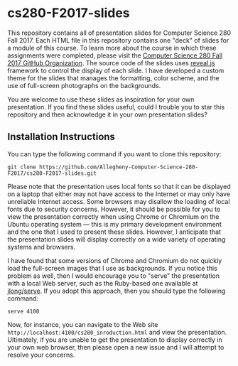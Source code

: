 # cs280-F2017-slides

This repository contains all of presentation slides for Computer Science 280
Fall 2017. Each HTML file in this repository contains one "deck" of slides for a
module of this course. To learn more about the course in which these assignments
were completed, please visit the [Computer Science 280 Fall 2017 GitHub
Organization](https://github.com/Allegheny-Computer-Science-280-F2017). The
source code of the slides uses
[reveal.js](https://github.com/hakimel/reveal.js/) framework to control the
display of each slide. I have developed a custom theme for the slides that
manages the formatting, color scheme, and the use of full-screen photographs on
the backgrounds.

You are welcome to use these slides as inspiration for your own presentation. If
you find these slides useful, could I trouble you to star this repository and
then acknowledge it in your own presentation slides?

## Installation Instructions

You can type the following command if you want to clone this repository:

```shell
git clone https://github.com/Allegheny-Computer-Science-280-F2017/cs280-F2017-slides.git
```

Please note that the presentation uses local fonts so that it can be displayed
on a laptop that either may not have access to the Internet or may only have
unreliable Internet access. Some browsers may disallow the loading of local
fonts due to security concerns. However, it should be possible for you to view
the presentation correctly when using Chrome or Chromium on the Ubuntu operating
system &mdash; this is my primary development environment and the one that I
used to present these slides. However, I anticipate that the presentation slides
will display correctly on a wide variety of operating systems and browsers.

I have found that some versions of Chrome and Chromium do not quickly load the
full-screen images that I use as backgrounds. If you notice this problem as
well, then I would encourage you to "serve" the presentation with a local Web
server, such as the Ruby-based one available at
[jlong/serve](https://github.com/jlong/serve). If you adopt this approach, then
you should type the following command:

```shell
serve 4100
```

Now, for instance, you can navigate to the Web site
`http://localhost:4100/cs280_inroduction.html` and view the presentation.
Ultimately, if you are unable to get the presentation to display correctly in
your own web browser, then please open a new issue and I will attempt to resolve
your concerns.
